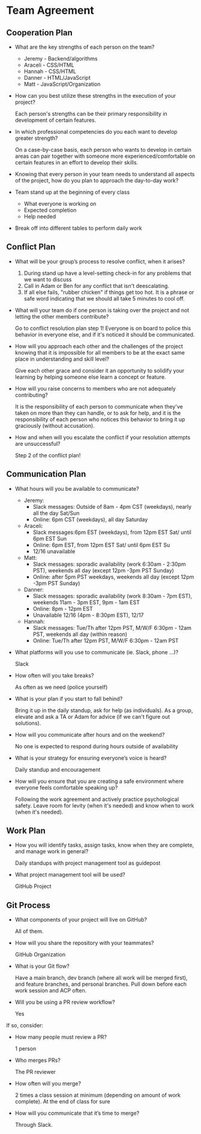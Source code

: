 # Team Agreement

## Cooperation Plan

- What are the key strengths of each person on the team?

  - Jeremy - Backend/algorithms
  - Araceli - CSS/HTML
  - Hannah - CSS/HTML
  - Danner - HTML/JavaScript
  - Matt - JavaScript/Organization

- How can you best utilize these strengths in the execution of your project?

  Each person's strengths can be their primary responsibility in development of certain features.

- In which professional competencies do you each want to develop greater strength?

  On a case-by-case basis, each person who wants to develop in certain areas can pair together with someone more experienced/comfortable on certain features in an effort to develop their skills.

- Knowing that every person in your team needs to understand all aspects of the project, how do you plan to approach the day-to-day work?

- Team stand up at the beginning of every class
  - What everyone is working on
  - Expected completion
  - Help needed
  
- Break off into different tables to perform daily work

## Conflict Plan

- What will be your group’s process to resolve conflict, when it arises?

  1. During stand up have a level-setting check-in for any problems that we want to discuss
  2. Call in Adam or Ben for any conflict that isn't deescalating.
  3. If all else fails, "rubber chicken" if things get too hot. It is a phrase or safe word indicating that we should all take 5 minutes to cool off.

- What will your team do if one person is taking over the project and not letting the other members contribute?

  Go to conflict resolution plan step 1! Everyone is on board to police this behavior in everyone else, and if it's noticed it should be communicated.
  
- How will you approach each other and the challenges of the project knowing that it is impossible for all members to be at the exact same place in understanding and skill level?

  Give each other grace and consider it an opportunity to solidify your learning by helping someone else learn a concept or feature.

- How will you raise concerns to members who are not adequately contributing?

  It is the responsibility of each person to communicate when they've taken on more than they can handle, or to ask for help, and it is the responsibility of each person who notices this behavior to bring it up graciously (without accusation).

- How and when will you escalate the conflict if your resolution attempts are unsuccessful?

  Step 2 of the conflict plan!

## Communication Plan

- What hours will you be available to communicate?

  - Jeremy:
    - Slack messages: Outside of 8am - 4pm CST (weekdays), nearly all the day Sat/Sun
    - Online: 6pm CST (weekdays), all day Saturday
  - Araceli:
    - Slack messages:6pm EST (weekdays), from 12pm EST Sat/ until 6pm EST Sun
    - Online: 6pm EST, from 12pm EST Sat/ until 6pm EST Su
    - 12/16 unavailable
  - Matt:
    - Slack messages: sporadic availability (work 6:30am - 2:30pm PST), weekends all day (except 12pm -3pm PST Sunday)
    - Online: after 5pm PST weekdays, weekends all day (except 12pm -3pm PST Sunday)
  - Danner:
    - Slack messages: sporadic availability (work 8:30am - 7pm EST), weekends 11am - 3pm EST, 9pm - 1am EST
    - Online: 8pm - 12pm EST
    - Unavailable 12/16 (4pm - 8:30pm EST), 12/17
  - Hannah:
    - Slack messages: Tue/Th after 12pm PST, M/W/F 6:30pm - 12am PST, weekends all day (within reason)
    - Online: Tue/Th after 12pm PST, M/W/F 6:30pm - 12am PST

- What platforms will you use to communicate (ie. Slack, phone …)?
  
  Slack

- How often will you take breaks?

  As often as we need (police yourself)

- What is your plan if you start to fall behind?

  Bring it up in the daily standup, ask for help (as individuals). As a group, elevate and ask a TA or Adam for advice (if we can't figure out solutions).

- How will you communicate after hours and on the weekend?

  No one is expected to respond during hours outside of availability

- What is your strategy for ensuring everyone’s voice is heard?

  Daily standup and encouragement

- How will you ensure that you are creating a safe environment where everyone feels comfortable speaking up?

  Following the work agreement and actively practice psychological safety. Leave room for levity (when it's needed) and know when to work (when it's needed).

## Work Plan

- How you will identify tasks, assign tasks, know when they are complete, and manage work in general?

  Daily standups with project management tool as guidepost

- What project management tool will be used?

  GitHub Project

## Git Process

- What components of your project will live on GitHub?

  All of them.

- How will you share the repository with your teammates?

  GitHub Organization

- What is your Git flow?

  Have a main branch, dev branch (where all work will be merged first), and feature branches, and personal branches. Pull down before each work session and ACP often.

- Will you be using a PR review workflow?

  Yes

If so, consider:

- How many people must review a PR?

  1 person

- Who merges PRs?

  The PR reviewer

- How often will you merge?

  2 times a class session at minimum (depending on amount of work complete). At the end of class for sure

- How will you communicate that it’s time to merge?

  Through Slack.
